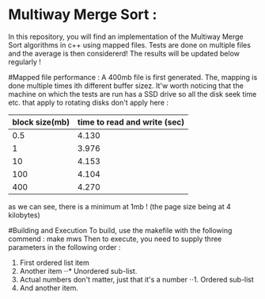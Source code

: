 # Multiway Merge Sort : 
In this repository, you will find an implementation of the Multiway Merge Sort algorithms in 
c++ using mapped files. Tests are done on multiple files and the average is then considererd! 
The results will be updated below regularly !

#Mapped file performance : 
A 400mb file is first generated. The, mapping is done multiple times ith different 
buffer sizez. It'w worth noticing that the machine on which the tests are run has a
SSD drive so all the disk seek time etc. that apply to rotating disks don't apply here : 

| block size(mb)  | time to read and write (sec) |
| --------------  | ---------------------------- |
| 0.5             | 4.130                        |
| 1               | 3.976                        |
| 10              |  4.153                       |
| 100             | 4.104                        |
| 400             | 4.270                        |

as we can see, there is a minimum at 1mb ! 
(the page size being at 4 kilobytes)

#Building and Execution
To build, use the makefile with the following commend : make mws 
Then to execute, you need to supply three parameters in the following order : 
1. First ordered list item
2. Another item
⋅⋅* Unordered sub-list. 
1. Actual numbers don't matter, just that it's a number
⋅⋅1. Ordered sub-list
4. And another item.
